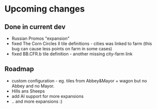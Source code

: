 # Upcoming changes

## Done in current dev

* Russian Promos "expansion"
* fixed The Corn Circles II tile definitions - cities was linked to farm (this bug can cause less points on farm in some cases)
* fixed BB.CFR.b tile definition - another missing city-farm link

## Roadmap

* custom configuration - eg. tiles from Abbey&Mayor + wagon but  no Abbey and no Mayor.
* Hills ans Sheeps
* add AI support for more expansions
* .. and more expansions :)